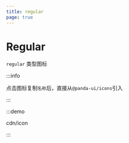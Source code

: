 ```yaml
---
title: regular
page: true
---
```


<script setup>
const demos = import.meta.globEager('../../../demos/panda-ui/cdn/*/*.vue')
</script>

# Regular

`regular` 类型图标

:::info

点击图标复制`名称`后，直接从`@panda-ui/icons`引入

:::

:::demo

cdn/icon

:::
